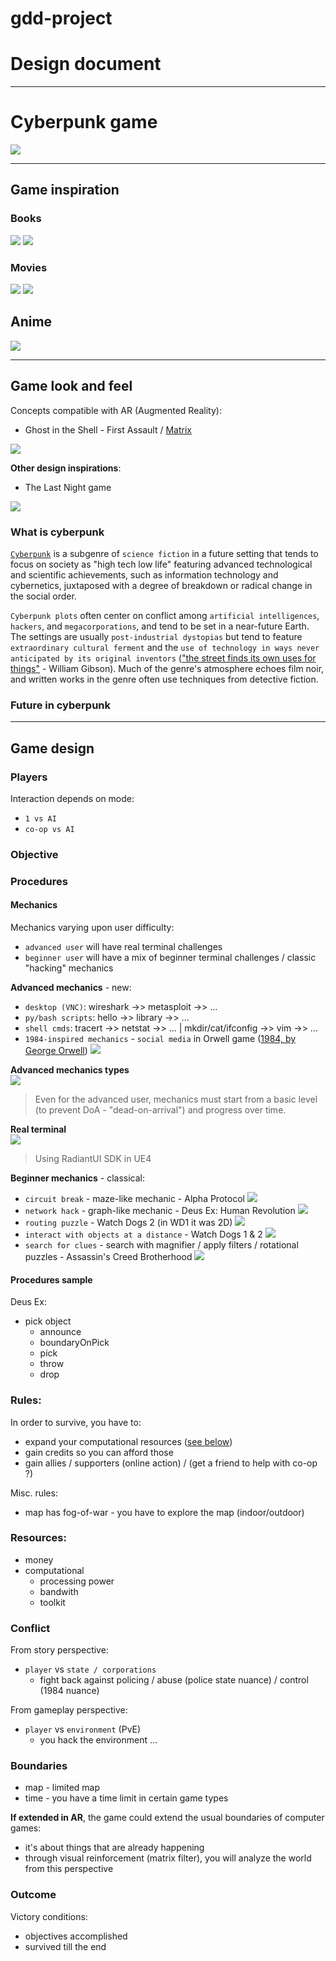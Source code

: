 # gdd-project
# Design document

---

# Cyberpunk game
[![](inspiration/cyberpunk-cover-richard-roberts.jpg)](https://www.artstation.com/artwork/wPed6)
  
---

## Game inspiration

### Books
[![](inspiration/neuromancer.jpg)](https://en.wikipedia.org/wiki/Neuromancer)
[![](inspiration/accelerando.jpg)](https://en.wikipedia.org/wiki/Accelerando)

### Movies
[![](inspiration/blade-runner.jpg)](https://en.wikipedia.org/wiki/Blade_Runner)
[![](inspiration/matrix.jpg)](https://en.wikipedia.org/wiki/Blade_Runner)

## Anime
[![](inspiration/gits.jpg)](https://en.wikipedia.org/wiki/Ghost_in_the_Shell:_Stand_Alone_Complex)
  

---
  
  
## Game look and feel

Concepts compatible with AR (Augmented Reality):
+ Ghost in the Shell - First Assault / [Matrix](https://www.youtube.com/watch?v=UlyjHldqNPI)

[![](design/design-gits-low.png)](https://www.youtube.com/watch?v=61Mh63L2V3A)

**Other design inspirations**:
+ The Last Night game

[![](design/design-theLastNight-low.png)](http://oddtales.net/)

### What is cyberpunk

[`Cyberpunk`](https://en.wikipedia.org/wiki/Cyberpunk) is a subgenre of `science fiction` in a future setting that tends to focus on society as "high tech low life" featuring advanced technological and scientific achievements, such as information technology and cybernetics, juxtaposed with a degree of breakdown or radical change in the social order.
  


`Cyberpunk plots` often center on conflict among `artificial intelligences`, `hackers`, and `megacorporations`, and tend to be set in a near-future Earth. The settings are usually `post-industrial dystopias` but tend to feature `extraordinary cultural ferment` and the `use of technology in ways never anticipated by its original inventors` (["the street finds its own uses for things"](https://en.wikipedia.org/wiki/Burning_Chrome) - William Gibson). Much of the genre's atmosphere echoes film noir, and written works in the genre often use techniques from detective fiction.

### Future in cyberpunk




---

## Game design
### Players
Interaction depends on mode:
+ `1 vs AI`
+ `co-op vs AI`


### Objective
<!-- Usually they are the same, except for campaign, when they may differ:
+ campaign - `go there`, `do that` - mission specific
+ others/generally:
  + build a base - walls & fortress, extend your base
  + extend your economy - more mines, more workers, "passive" income (gold through relics or gold through trading), trading
  + build an army
  + defend against / attack enemies -->

<!-- Employ `various strategies` in order to achieve your objective:
+ `rushing` attack against enemy economy: http://www.forgottenempires.net/aof/strategy/feudal-rushing
+ `fast castle`: https://www.quora.com/In-Age-of-Empires-II-what-is-the-build-order-for-a-fast-castle -->

### Procedures


#### Mechanics
Mechanics varying upon user difficulty:
+ `advanced user` will have real terminal challenges
+ `beginner user` will have a mix of beginner terminal challenges / classic "hacking" mechanics

**Advanced mechanics** - new:
+ `desktop (VNC)`: wireshark ->> metasploit ->> ...
+ `py/bash scripts`: hello ->> library ->> ...
+ `shell cmds`: tracert ->> netstat ->> ... | mkdir/cat/ifconfig ->> vim ->> ...
+ `1984-inspired mechanics` - `social media` in Orwell game ([1984, by George Orwell](https://en.wikipedia.org/wiki/Nineteen_Eighty-Four))
[![](mechanics/mechanic-socialmedia-low.png)](https://www.youtube.com/watch?v=u3tNwJEH3rY)
  
  
**Advanced mechanics types**  
![](mechanics/mechanics.png)
> Even for the advanced user, mechanics must start from a basic level (to prevent DoA - "dead-on-arrival") and progress over time.
  
**Real terminal**  
[![](mechanics/radiant-ui-2-low.png)](https://www.youtube.com/watch?v=ejrY6ddefBg)
> Using RadiantUI SDK in UE4

  
**Beginner mechanics** - classical:
+ `circuit break` - maze-like mechanic - Alpha Protocol
[![](mechanics/mechanic-circuit-low.png)](https://www.youtube.com/watch?v=6PLfNdZTed4)
+ `network hack` - graph-like mechanic - Deus Ex: Human Revolution
[![](mechanics/mechanic-network-low.png)](https://www.youtube.com/watch?v=nQ0rPLlU8v4)
+ `routing puzzle` - Watch Dogs 2 (in WD1 it was 2D)
[![](mechanics/mechanic-networkWD-low.png)](https://www.youtube.com/watch?v=QJp23W2rh6I)
+ `interact with objects at a distance` - Watch Dogs 1 & 2
[![](mechanics/mechanic-distanceInteract-low.png)](https://www.youtube.com/watch?v=Tm5ZGumYRao)
+ `search for clues` - search with magnifier / apply filters / rotational puzzles - Assassin's Creed Brotherhood
[![](mechanics/mechanic-clusters-low.png)](https://www.youtube.com/watch?v=z6-QFWok9Oc)


#### Procedures sample
Deus Ex: 
+ pick object
  + announce
  + boundaryOnPick
  + pick
  + throw
  + drop



<!-- Commands:
+ select unit/building (**Contextual commands after running this**)
+ communicate / taunt
+ set diplomacy stance
+ set minimap options
+ open tech tree / menus

Contextual commands - `Units`:
+ move
+ attack / build
+ repair - building / ships / special units
+ kill
+ garrison
+ stance - one of the following: aggresive, defend, stand point, no attack stance
+ deploy (only for special units)
 -->

### Rules:

In order to survive, you have to:
+ expand your computational resources ([see below](#resoures-anchor))
+ gain credits so you can afford those
+ gain allies / supporters (online action) / (get a friend to help with co-op ?)

Misc. rules:
+ map has fog-of-war - you have to explore the map (indoor/outdoor)

<!-- + in order to survive, you have to extend your `economy` and `army`, if you don't have both, you will lose (unless you're protected by an ally, usually in online interaction)

+ you can change diplomacy stances (unless locked)
+ rock-paper-scissor with units

![](http://www.forgottenempires.net/wp-content/uploads/counters_feudal_groups.png) -->
  
  
  
<a name="resoures-anchor"></a>

### Resources:
+ money
+ computational
  + processing power
  + bandwith
  + toolkit

  
### Conflict

From story perspective:
+ `player` vs `state / corporations`
  + fight back against policing / abuse (police state nuance) / control (1984 nuance)

From gameplay perspective:
+ `player` vs `environment` (PvE)
  + you hack the environment ...

### Boundaries
+ map - limited map
+ time - you have a time limit in certain game types

**If extended in AR**, the game could extend the usual boundaries of computer games:
+ it's about things that are already happening
+ through visual reinforcement (matrix filter), you will analyze the world from this perspective


### Outcome

Victory conditions:
+ objectives accomplished
+ survived till the end
